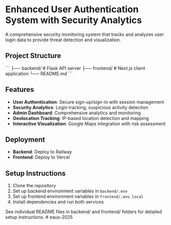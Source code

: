 # Enhanced User Authentication System with Security Analytics

A comprehensive security monitoring system that tracks and analyzes user login data to provide threat detection and visualization.

## Project Structure

\`\`\`
├── backend/          # Flask API server
├── frontend/         # Next.js client application
└── README.md
\`\`\`

## Features

- **User Authentication**: Secure sign-up/sign-in with session management
- **Security Analytics**: Login tracking, suspicious activity detection
- **Admin Dashboard**: Comprehensive analytics and monitoring
- **Geolocation Tracking**: IP-based location detection and mapping
- **Interactive Visualization**: Google Maps integration with risk assessment

## Deployment

- **Backend**: Deploy to Railway
- **Frontend**: Deploy to Vercel

## Setup Instructions

1. Clone the repository
2. Set up backend environment variables in `backend/.env`
3. Set up frontend environment variables in `frontend/.env.local`
4. Install dependencies and run both services

See individual README files in backend/ and frontend/ folders for detailed setup instructions.
#   e a u s - 2 0 2 5  
 